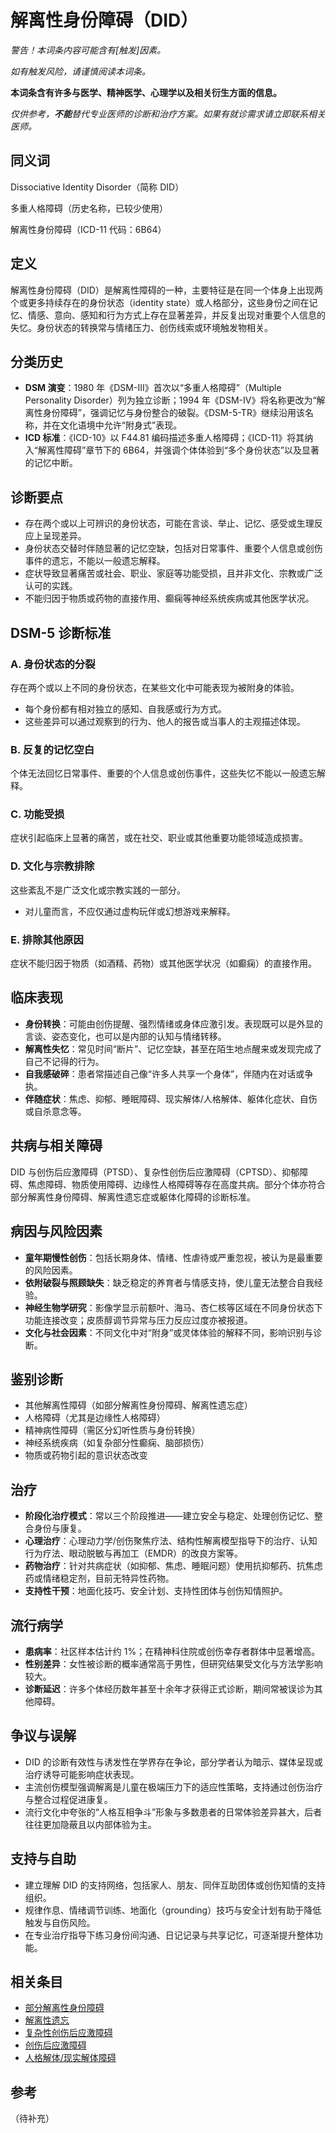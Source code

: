 # 解离性身份障碍（DID）

**警告！本词条内容可能含有*[触发]*因素。**

_如有触发风险，请谨慎阅读本词条。_

**本词条含有许多与医学、精神医学、心理学以及相关衍生方面的信息。**

_仅供参考，**不能**替代专业医师的诊断和治疗方案。如果有就诊需求请立即联系相关医师。_

## 同义词

Dissociative Identity Disorder（简称 DID）

多重人格障碍（历史名称，已较少使用）

解离性身份障碍（ICD-11 代码：6B64）

## 定义

解离性身份障碍（DID）是解离性障碍的一种，主要特征是在同一个体身上出现两个或更多持续存在的身份状态（identity state）或人格部分，这些身份之间在记忆、情感、意向、感知和行为方式上存在显著差异，并反复出现对重要个人信息的失忆。身份状态的转换常与情绪压力、创伤线索或环境触发物相关。

## 分类历史

- **DSM 演变**：1980 年《DSM-III》首次以“多重人格障碍”（Multiple Personality Disorder）列为独立诊断；1994 年《DSM-IV》将名称更改为“解离性身份障碍”，强调记忆与身份整合的破裂。《DSM-5-TR》继续沿用该名称，并在文化语境中允许“附身式”表现。
- **ICD 标准**：《ICD-10》以 F44.81 编码描述多重人格障碍；《ICD-11》将其纳入“解离性障碍”章节下的 6B64，并强调个体体验到“多个身份状态”以及显著的记忆中断。

## 诊断要点

- 存在两个或以上可辨识的身份状态，可能在言谈、举止、记忆、感受或生理反应上呈现差异。
- 身份状态交替时伴随显著的记忆空缺，包括对日常事件、重要个人信息或创伤事件的遗忘，不能以一般遗忘解释。
- 症状导致显著痛苦或社会、职业、家庭等功能受损，且并非文化、宗教或广泛认可的实践。
- 不能归因于物质或药物的直接作用、癫痫等神经系统疾病或其他医学状况。

## DSM-5 诊断标准

### A. 身份状态的分裂

存在两个或以上不同的身份状态，在某些文化中可能表现为被附身的体验。

- 每个身份都有相对独立的感知、自我感或行为方式。
- 这些差异可以通过观察到的行为、他人的报告或当事人的主观描述体现。

### B. 反复的记忆空白

个体无法回忆日常事件、重要的个人信息或创伤事件，这些失忆不能以一般遗忘解释。

### C. 功能受损

症状引起临床上显著的痛苦，或在社交、职业或其他重要功能领域造成损害。

### D. 文化与宗教排除

这些紊乱不是广泛文化或宗教实践的一部分。

- 对儿童而言，不应仅通过虚构玩伴或幻想游戏来解释。

### E. 排除其他原因

症状不能归因于物质（如酒精、药物）或其他医学状况（如癫痫）的直接作用。

## 临床表现

- **身份转换**：可能由创伤提醒、强烈情绪或身体应激引发。表现既可以是外显的言谈、姿态变化，也可以是内部的认知与情绪转移。
- **解离性失忆**：常见时间“断片”、记忆空缺，甚至在陌生地点醒来或发现完成了自己不记得的行为。
- **自我感破碎**：患者常描述自己像“许多人共享一个身体”，伴随内在对话或争执。
- **伴随症状**：焦虑、抑郁、睡眠障碍、现实解体/人格解体、躯体化症状、自伤或自杀意念等。

## 共病与相关障碍

DID 与创伤后应激障碍（PTSD）、复杂性创伤后应激障碍（CPTSD）、抑郁障碍、焦虑障碍、物质使用障碍、边缘性人格障碍等存在高度共病。部分个体亦符合部分解离性身份障碍、解离性遗忘症或躯体化障碍的诊断标准。

## 病因与风险因素

- **童年期慢性创伤**：包括长期身体、情绪、性虐待或严重忽视，被认为是最重要的风险因素。
- **依附破裂与照顾缺失**：缺乏稳定的养育者与情感支持，使儿童无法整合自我经验。
- **神经生物学研究**：影像学显示前额叶、海马、杏仁核等区域在不同身份状态下功能连接改变；皮质醇调节异常与压力反应过度亦被报道。
- **文化与社会因素**：不同文化中对“附身”或灵体体验的解释不同，影响识别与诊断。

## 鉴别诊断

- 其他解离性障碍（如部分解离性身份障碍、解离性遗忘症）
- 人格障碍（尤其是边缘性人格障碍）
- 精神病性障碍（需区分幻听性质与身份转换）
- 神经系统疾病（如复杂部分性癫痫、脑部损伤）
- 物质或药物引起的意识状态改变

## 治疗

- **阶段化治疗模式**：常以三个阶段推进——建立安全与稳定、处理创伤记忆、整合身份与康复。
- **心理治疗**：心理动力学/创伤聚焦疗法、结构性解离模型指导下的治疗、认知行为疗法、眼动脱敏与再加工（EMDR）的改良方案等。
- **药物治疗**：针对共病症状（如抑郁、焦虑、睡眠问题）使用抗抑郁药、抗焦虑药或情绪稳定剂，目前无特异性药物。
- **支持性干预**：地面化技巧、安全计划、支持性团体与创伤知情照护。

## 流行病学

- **患病率**：社区样本估计约 1%；在精神科住院或创伤幸存者群体中显著增高。
- **性别差异**：女性被诊断的概率通常高于男性，但研究结果受文化与方法学影响较大。
- **诊断延迟**：许多个体经历数年甚至十余年才获得正式诊断，期间常被误诊为其他障碍。

## 争议与误解

- DID 的诊断有效性与诱发性在学界存在争论，部分学者认为暗示、媒体呈现或治疗诱导可能影响症状表现。
- 主流创伤模型强调解离是儿童在极端压力下的适应性策略，支持通过创伤治疗与整合过程促进康复。
- 流行文化中夸张的“人格互相争斗”形象与多数患者的日常体验差异甚大，后者往往更加隐蔽且以内部体验为主。

## 支持与自助

- 建立理解 DID 的支持网络，包括家人、朋友、同伴互助团体或创伤知情的支持组织。
- 规律作息、情绪调节训练、地面化（grounding）技巧与安全计划有助于降低触发与自伤风险。
- 在专业治疗指导下练习身份间沟通、日记记录与共享记忆，可逐渐提升整体功能。

## 相关条目

- [部分解离性身份障碍](Partial-Dissociative-Identity-Disorder-PDID.md)
- [解离性遗忘](Dissociative-Amnesia-DA.md)
- [复杂性创伤后应激障碍](CPTSD.md)
- [创伤后应激障碍](PTSD.md)
- [人格解体/现实解体障碍](Depersonalization-Derealization-Disorder-DPDR.md)

## 参考
（待补充）
